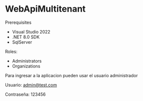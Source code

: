 # WebApiMultitenant

Prerequisites
- Visual Studio 2022
- .NET 8.0 SDK
- SqlServer


Roles:
- Administrators
- Organizations

Para ingresar a la aplicacion pueden usar el usuario administrador

Usuario: admin@test.com

Contraseña: 123456

